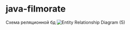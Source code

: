 # java-filmorate
Схема реляционной бд
![Entity Relationship Diagram (5)](https://github.com/AzamatKarabashev/java-filmorate/assets/137682946/21a69d2e-8d22-43ad-b43b-4f63901dad46)
